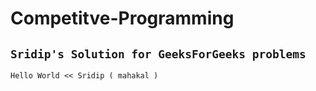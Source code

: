 # Competitve-Programming

## `Sridip's Solution for GeeksForGeeks problems`

`Hello World << Sridip ( mahakal )`
